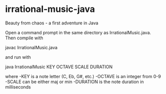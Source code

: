 # irrational-music-java
Beauty from chaos - a first adventure in Java

Open a command prompt in the same directory as IrrationalMusic.java. Then compile with

  javac IrrationalMusic.java
  
and run with

  java IrrationalMusic KEY OCTAVE SCALE DURATION
  
where
  -KEY is a note letter (C, Eb, G#, etc.)
  -OCTAVE is an integer from 0-9
  -SCALE can be either maj or min
  -DURATION is the note duration in milliseconds
